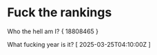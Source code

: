 # Fuck the rankings

Who the hell am I?
{ 18808465 }

What fucking year is it?
[ 2025-03-25T04:10:00Z ]
